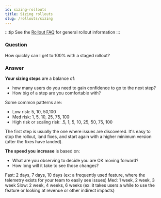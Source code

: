 ```yaml
---
id: sizing-rollouts 
title: Sizing rollouts 
slug: /rollouts/sizing
---
```

:::tip
See the [Rollout FAQ](/deep-dives/experimenter/rollouts) for general rollout information
:::

### Question
How quickly can I get to 100% with a staged rollout?

### Answer

**Your sizing steps** are a balance of:
- how many users do you need to gain confidence to go to the next step?
- How big of a step are you comfortable with?

Some common patterns are:
- Low risk:  5, 10, 50,100
- Med risk: 1, 5, 10, 25, 75, 100
- High risk or scaling risk: .5, 1, 5, 10, 25, 50, 75, 100

The first step is usually the one where issues are discovered.  It's easy to stop the rollout, land fixes, and start again with a higher minimum version (after the fixes have landed).

**The speed you increase** is based on:
- What are you observing to decide you are OK moving forward?
- How long will it take to see those changes?

Fast:  2 days, 7 days, 10 days (ex: a frequently used feature, where the telemetry exists for your team to easily see issues)
Med: 1 week, 2 week, 3 week
Slow: 2 week, 4 weeks, 6 weeks (ex: it takes users a while to use the feature or looking at revenue or other indirect impacts)
